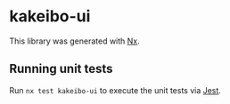 # kakeibo-ui

This library was generated with [Nx](https://nx.dev).

## Running unit tests

Run `nx test kakeibo-ui` to execute the unit tests via [Jest](https://jestjs.io).

